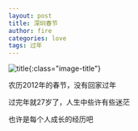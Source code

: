 ```yaml
---
layout: post
title: 深圳春节
author: fire
categories: love 
tags: 过年
---
```


![title](https://image.sideproject.cn/titlex/titlex_106.jpg){:class="image-title"}

农历2012年的春节，没有回家过年

过完年就27岁了，人生中些许有些迷茫

也许是每个人成长的经历吧
